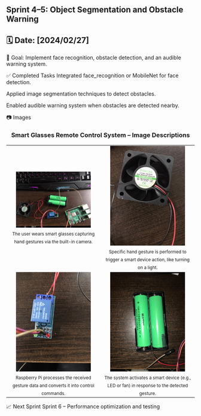 ## Sprint 4–5: Object Segmentation and Obstacle Warning
🗓 Date: [2024/02/27]
---


🌟 Goal: Implement face recognition, obstacle detection, and an audible warning system.

✅ Completed Tasks
Integrated face_recognition or MobileNet for face detection.

Applied image segmentation techniques to detect obstacles.

Enabled audible warning system when obstacles are detected nearby.


📷 Images
<h3 style="text-align:center;">Smart Glasses Remote Control System – Image Descriptions</h3>

<table>
  <tr>
    <td align="center">
      <img src="images/1.jpg" alt="Image 1" width="200"/><br>
      <sub>The user wears smart glasses capturing hand gestures via the built-in camera.</sub>
    </td>
    <td align="center">
      <img src="images/2.jpg" alt="Image 2" width="200"/><br>
      <sub>Specific hand gesture is performed to trigger a smart device action, like turning on a light.</sub>
    </td>
  </tr>
  <tr>
    <td align="center">
      <img src="images/3.jpg" alt="Image 3" width="200"/><br>
      <sub>Raspberry Pi processes the received gesture data and converts it into control commands.</sub>
    </td>
    <td align="center">
      <img src="images/4.jpg" alt="Image 4" width="200"/><br>
      <sub>The system activates a smart device (e.g., LED or fan) in response to the detected gesture.</sub>
    </td>
  </tr>
</table>




📈 Next Sprint
Sprint 6 – Performance optimization and testing

